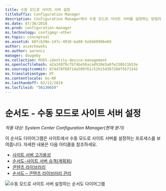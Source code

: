 ```yaml
---
title: 수동 모드로 사이트 서버 설정
titleSuffix: Configuration Manager
description: Configuration Manager에서 수동 모드로 사이트 서버를 설정하는 방법의 순서도 다이어그램입니다.
ms.date: 07/30/2018
ms.prod: configuration-manager
ms.technology: configmgr-other
ms.topic: conceptual
ms.assetid: b0fcb30e-147c-4910-ba88-5e5b60996e60
author: aczechowski
ms.author: aaroncz
manager: dougeby
ms.collection: M365-identity-device-management
ms.openlocfilehash: a2a24979cfbf4be56acad910e5a8fe230b11b53e
ms.sourcegitcommit: 874d78f08714a509f61c52b154387268f5b73242
ms.translationtype: HT
ms.contentlocale: ko-KR
ms.lasthandoff: 02/12/2019
ms.locfileid: "56130659"
---
```

# <a name="flowchart---set-up-a-site-server-in-passive-mode"></a>순서도 - 수동 모드로 사이트 서버 설정

*적용 대상: System Center Configuration Manager(현재 분기)*

이 순서도 다이어그램은 사이트에서 수동 모드로 사이트 서버를 설정하는 프로세스를 보여줍니다. 자세한 내용은 다음 아티클을 참조하세요.  
- [사이트 서버 고가용성](/sccm/core/servers/deploy/configure/site-server-high-availability)
- [순서도-사이트 서버 승격(계획됨)](/sccm/core/servers/deploy/configure/promote-site-server-flowchart)
- [콘텐츠 라이브러리](/sccm/core/plan-design/hierarchy/the-content-library)
- [순서도 – 콘텐츠 라이브러리 관리](/sccm/core/plan-design/hierarchy/manage-content-library-flowchart)


![수동 모드로 사이트 서버 설정하는 순서도 다이어그램](media/passive-site-server-setup.png)
